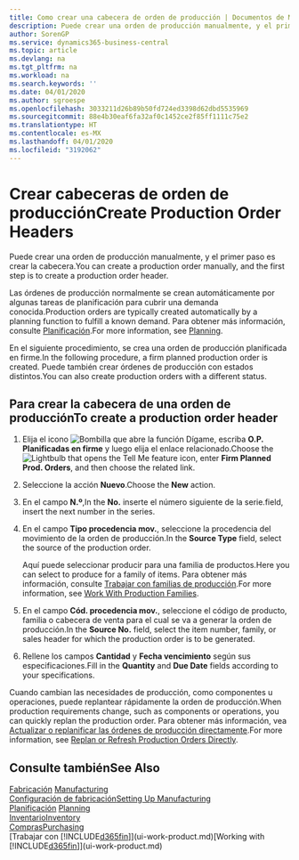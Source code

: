 ```yaml
---
title: Como crear una cabecera de orden de producción | Documentos de Microsoft
description: Puede crear una orden de producción manualmente, y el primer paso es crear la cabecera.
author: SorenGP
ms.service: dynamics365-business-central
ms.topic: article
ms.devlang: na
ms.tgt_pltfrm: na
ms.workload: na
ms.search.keywords: ''
ms.date: 04/01/2020
ms.author: sgroespe
ms.openlocfilehash: 3033211d26b89b50fd724ed3398d62dbd5535969
ms.sourcegitcommit: 88e4b30eaf6fa32af0c1452ce2f85ff1111c75e2
ms.translationtype: HT
ms.contentlocale: es-MX
ms.lasthandoff: 04/01/2020
ms.locfileid: "3192062"
---
```

# <a name="create-production-order-headers"></a><span data-ttu-id="c9978-103">Crear cabeceras de orden de producción</span><span class="sxs-lookup"><span data-stu-id="c9978-103">Create Production Order Headers</span></span>
<span data-ttu-id="c9978-104">Puede crear una orden de producción manualmente, y el primer paso es crear la cabecera.</span><span class="sxs-lookup"><span data-stu-id="c9978-104">You can create a production order manually, and the first step is to create a production order header.</span></span>

<span data-ttu-id="c9978-105">Las órdenes de producción normalmente se crean automáticamente por algunas tareas de planificación para cubrir una demanda conocida.</span><span class="sxs-lookup"><span data-stu-id="c9978-105">Production orders are typically created automatically by a planning function to fulfill a known demand.</span></span> <span data-ttu-id="c9978-106">Para obtener más información, consulte [Planificación](production-planning.md).</span><span class="sxs-lookup"><span data-stu-id="c9978-106">For more information, see [Planning](production-planning.md).</span></span>   

<span data-ttu-id="c9978-107">En el siguiente procedimiento, se crea una orden de producción planificada en firme.</span><span class="sxs-lookup"><span data-stu-id="c9978-107">In the following procedure, a firm planned production order is created.</span></span> <span data-ttu-id="c9978-108">Puede también crear órdenes de producción con estados distintos.</span><span class="sxs-lookup"><span data-stu-id="c9978-108">You can also create production orders with a different status.</span></span>  

## <a name="to-create-a-production-order-header"></a><span data-ttu-id="c9978-109">Para crear la cabecera de una orden de producción</span><span class="sxs-lookup"><span data-stu-id="c9978-109">To create a production order header</span></span>  
1.  <span data-ttu-id="c9978-110">Elija el icono ![Bombilla que abre la función Dígame](media/ui-search/search_small.png "Dígame qué desea hacer"), escriba **O.P. Planificadas en firme** y luego elija el enlace relacionado.</span><span class="sxs-lookup"><span data-stu-id="c9978-110">Choose the ![Lightbulb that opens the Tell Me feature](media/ui-search/search_small.png "Tell me what you want to do") icon, enter **Firm Planned Prod. Orders**, and then choose the related link.</span></span>  
2.  <span data-ttu-id="c9978-111">Seleccione la acción **Nuevo**.</span><span class="sxs-lookup"><span data-stu-id="c9978-111">Choose the **New** action.</span></span>  
3.  <span data-ttu-id="c9978-112">En el campo **N.º**,</span><span class="sxs-lookup"><span data-stu-id="c9978-112">In the **No.**</span></span> <span data-ttu-id="c9978-113">inserte el número siguiente de la serie.</span><span class="sxs-lookup"><span data-stu-id="c9978-113">field, insert the next number in the series.</span></span>  
4.  <span data-ttu-id="c9978-114">En el campo **Tipo procedencia mov.**, seleccione la procedencia del movimiento de la orden de producción.</span><span class="sxs-lookup"><span data-stu-id="c9978-114">In the **Source Type** field, select the source of the production order.</span></span>

    <span data-ttu-id="c9978-115">Aquí puede seleccionar producir para una familia de productos.</span><span class="sxs-lookup"><span data-stu-id="c9978-115">Here you can select to produce for a family of items.</span></span> <span data-ttu-id="c9978-116">Para obtener más información, consulte [Trabajar con familias de producción](production-how-work-family.md).</span><span class="sxs-lookup"><span data-stu-id="c9978-116">For more information, see [Work With Production Families](production-how-work-family.md).</span></span>
5.  <span data-ttu-id="c9978-117">En el campo **Cód. procedencia mov.**, seleccione el código de producto, familia o cabecera de venta para el cual se va a generar la orden de producción.</span><span class="sxs-lookup"><span data-stu-id="c9978-117">In the **Source No.** field, select the item number, family, or sales header for which the production order is to be generated.</span></span>  
6.  <span data-ttu-id="c9978-118">Rellene los campos **Cantidad** y **Fecha vencimiento** según sus especificaciones.</span><span class="sxs-lookup"><span data-stu-id="c9978-118">Fill in the **Quantity** and **Due Date** fields according to your specifications.</span></span>  

<span data-ttu-id="c9978-119">Cuando cambian las necesidades de producción, como componentes u operaciones, puede replantear rápidamente la orden de producción.</span><span class="sxs-lookup"><span data-stu-id="c9978-119">When production requirements change, such as components or operations, you can quickly replan the production order.</span></span> <span data-ttu-id="c9978-120">Para obtener más información, vea [Actualizar o replanificar las órdenes de producción directamente](production-how-to-replan-refresh-production-orders.md).</span><span class="sxs-lookup"><span data-stu-id="c9978-120">For more information, see [Replan or Refresh Production Orders Directly](production-how-to-replan-refresh-production-orders.md).</span></span> 

## <a name="see-also"></a><span data-ttu-id="c9978-121">Consulte también</span><span class="sxs-lookup"><span data-stu-id="c9978-121">See Also</span></span>  
<span data-ttu-id="c9978-122">[Fabricación](production-manage-manufacturing.md)  </span><span class="sxs-lookup"><span data-stu-id="c9978-122">[Manufacturing](production-manage-manufacturing.md)  </span></span>  
[<span data-ttu-id="c9978-123">Configuración de fabricación</span><span class="sxs-lookup"><span data-stu-id="c9978-123">Setting Up Manufacturing</span></span>](production-configure-production-processes.md)  
<span data-ttu-id="c9978-124">[Planificación](production-planning.md)    </span><span class="sxs-lookup"><span data-stu-id="c9978-124">[Planning](production-planning.md)    </span></span>  
[<span data-ttu-id="c9978-125">Inventario</span><span class="sxs-lookup"><span data-stu-id="c9978-125">Inventory</span></span>](inventory-manage-inventory.md)  
[<span data-ttu-id="c9978-126">Compras</span><span class="sxs-lookup"><span data-stu-id="c9978-126">Purchasing</span></span>](purchasing-manage-purchasing.md)  
<span data-ttu-id="c9978-127">[Trabajar con [!INCLUDE[d365fin](includes/d365fin_md.md)]](ui-work-product.md)</span><span class="sxs-lookup"><span data-stu-id="c9978-127">[Working with [!INCLUDE[d365fin](includes/d365fin_md.md)]](ui-work-product.md)</span></span>
